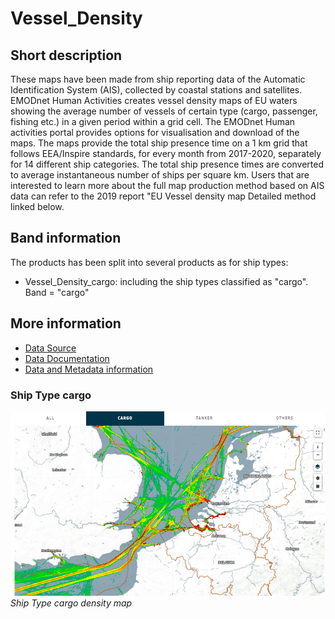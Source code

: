 # Vessel_Density

## Short description

These maps have been made from ship reporting data of the Automatic Identification System (AIS), collected by coastal stations and satellites.
EMODnet Human Activities creates vessel density maps of EU waters showing the average number of vessels of certain type (cargo, passenger, fishing etc.) in a given period within a grid cell.
The EMODnet Human activities portal provides options for visualisation and download of the maps.
The maps provide the total ship presence time on a 1 km grid that follows EEA/Inspire standards, for every month from 2017-2020, separately for 14 different ship categories.
The total ship presence times are converted to average instantaneous number of ships per square km.
Users that are interested to learn more about the full map production method based on AIS data can refer to the 2019 report "EU Vessel density map Detailed method linked below.


## Band information

The products has been split into several products as for ship types:

- Vessel_Density_cargo: including the ship types classified as "cargo". Band = "cargo"


## More information

- [Data Source](https://www.emodnet-humanactivities.eu/view-data.php)
- [Data Documentation](https://www.emodnet-humanactivities.eu/documents/Vessel%20density%20maps_method_v1.5.pdf)
- [Data and Metadata information](https://www.emodnet-humanactivities.eu/search-results.php?dataname=Vessel+Density+)

### Ship Type cargo

![Example of cargo datasets outputs](vessel_density_cargo.png)<br>
*Ship Type cargo density map*
